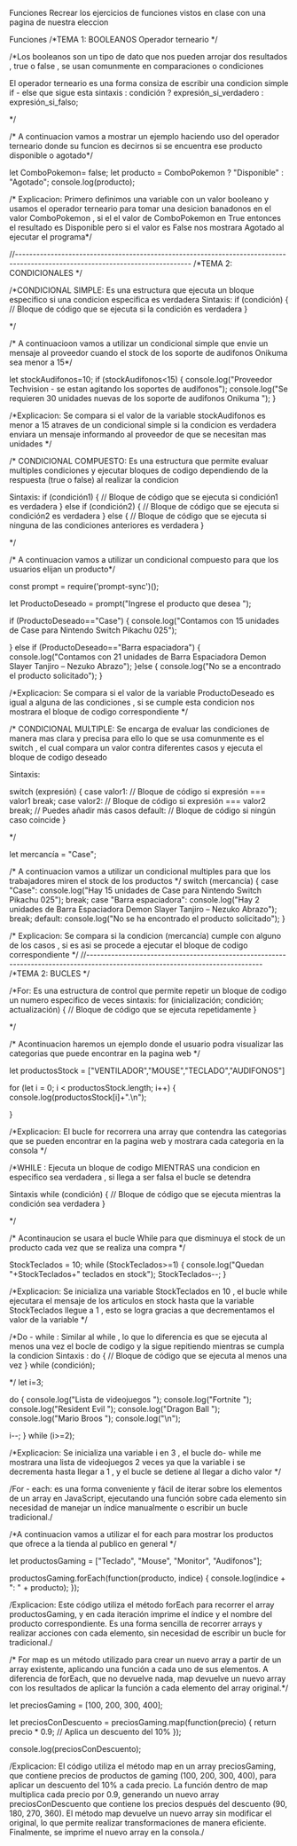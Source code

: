 Funciones
Recrear los ejercicios de funciones vistos en clase con una pagina de nuestra eleccion

Funciones
/*TEMA 1: BOOLEANOS Operador terneario */

/*Los booleanos son un tipo de dato que nos pueden arrojar dos resultados , true o false , se usan comunmente en comparaciones o condiciones

El operador terneario es una forma consiza de escribir una condicion simple if - else que sigue esta sintaxis : condición ? expresión_si_verdadero : expresión_si_falso;

*/

/* A continuacion vamos a mostrar un ejemplo haciendo uso del operador terneario donde su funcion es decirnos si se encuentra ese producto disponible o agotado*/

let ComboPokemon= false; let producto = ComboPokemon ? "Disponible" : "Agotado"; console.log(producto);

/* Explicacion: Primero definimos una variable con un valor booleano y usamos el operador terneario para tomar una desicion banadonos en el valor ComboPokemon , si el el valor de ComboPokemon en True entonces el resultado es Disponible pero si el valor es False nos mostrara Agotado al ejecutar el programa*/

//------------------------------------------------------------------------------------------------------------------------------- /*TEMA 2: CONDICIONALES */

/*CONDICIONAL SIMPLE: Es una estructura que ejecuta un bloque especifico si una condicion especifica es verdadera Sintaxis: if (condición) { // Bloque de código que se ejecuta si la condición es verdadera }

*/

/* A continuacioon vamos a utilizar un condicional simple que envie un mensaje al proveedor cuando el stock de los soporte de audifonos Onikuma sea menor a 15*/

let stockAudifonos=10; if (stockAudifonos<15) { console.log("Proveedor Techvision - se estan agitando los soportes de audifonos"); console.log("Se requieren 30 unidades nuevas de los soporte de audifonos Onikuma "); }

/*Explicacion: Se compara si el valor de la variable stockAudifonos es menor a 15 atraves de un condicional simple si la condicion es verdadera enviara un mensaje informando al proveedor de que se necesitan mas unidades */

/* CONDICIONAL COMPUESTO: Es una estructura que permite evaluar multiples condiciones y ejecutar bloques de codigo dependiendo de la respuesta (true o false) al realizar la condicion

Sintaxis: if (condición1) { // Bloque de código que se ejecuta si condición1 es verdadera } else if (condición2) { // Bloque de código que se ejecuta si condición2 es verdadera } else { // Bloque de código que se ejecuta si ninguna de las condiciones anteriores es verdadera }

*/

/* A continuacion vamos a utilizar un condicional compuesto para que los usuarios elijan un producto*/

const prompt = require('prompt-sync')();

let ProductoDeseado = prompt("Ingrese el producto que desea ");

if (ProductoDeseado=="Case") { console.log("Contamos con 15 unidades de Case para Nintendo Switch Pikachu 025");

} else if (ProductoDeseado=="Barra espaciadora") { console.log("Contamos con 21 unidades de Barra Espaciadora Demon Slayer Tanjiro – Nezuko Abrazo"); }else { console.log("No se a encontrado el producto solicitado"); }

/*Explicacion: Se compara si el valor de la variable ProductoDeseado es igual a alguna de las condiciones , si se cumple esta condicion nos mostrara el bloque de codigo correspondiente */

/* CONDICIONAL MULTIPLE: Se encarga de evaluar las condiciones de manera mas clara y precisa para ello lo que se usa comunmente es el switch , el cual compara un valor contra diferentes casos y ejecuta el bloque de codigo deseado

Sintaxis:

switch (expresión) { case valor1: // Bloque de código si expresión === valor1 break; case valor2: // Bloque de código si expresión === valor2 break; // Puedes añadir más casos default: // Bloque de código si ningún caso coincide }

*/

let mercancía = "Case";

/* A continuacion vamos a utilizar un condicional multiples para que los trabajadores miren el stock de los productos */ switch (mercancía) { case "Case": console.log("Hay 15 unidades de Case para Nintendo Switch Pikachu 025"); break; case "Barra espaciadora": console.log("Hay 2 unidades de Barra Espaciadora Demon Slayer Tanjiro – Nezuko Abrazo"); break; default: console.log("No se ha encontrado el producto solicitado"); }

/* Explicacion: Se compara si la condicion (mercancía) cumple con alguno de los casos , si es asi se procede a ejecutar el bloque de codigo correspondiente */ //------------------------------------------------------------------------------------------------------------------------------- /*TEMA 2: BUCLES */

/*For: Es una estructura de control que permite repetir un bloque de codigo un numero especifico de veces sintaxis: for (inicialización; condición; actualización) { // Bloque de código que se ejecuta repetidamente }

*/

/* Acontinuacion haremos un ejemplo donde el usuario podra visualizar las categorias que puede encontrar en la pagina web */

let productosStock = ["VENTILADOR","MOUSE","TECLADO","AUDIFONOS"]

for (let i = 0; i < productosStock.length; i++) { console.log(productosStock[i]+".\n");

}

/*Explicacion: El bucle for recorrera una array que contendra las categorias que se pueden encontrar en la pagina web y mostrara cada categoria en la consola */

/*WHILE : Ejecuta un bloque de codigo MIENTRAS una condicion en especifico sea verdadera , si llega a ser falsa el bucle se detendra

Sintaxis while (condición) { // Bloque de código que se ejecuta mientras la condición sea verdadera }

*/

/* Acontinaucion se usara el bucle While para que disminuya el stock de un producto cada vez que se realiza una compra */

StockTeclados = 10; while (StockTeclados>=1) { console.log("Quedan "+StockTeclados+" teclados en stock"); StockTeclados--; }

/*Explicacion: Se inicializa una variable StockTeclados en 10 , el bucle while ejecutara el mensaje de los articulos en stock hasta que la variable StockTeclados llegue a 1 , esto se logra gracias a que decrementamos el valor de la variable */

/*Do - while : Similar al while , lo que lo diferencia es que se ejecuta al menos una vez el bocle de codigo y la sigue repitiendo mientras se cumpla la condicion Sintaxis : do { // Bloque de código que se ejecuta al menos una vez } while (condición);

*/ let i=3;

do { console.log("Lista de videojuegos "); console.log("Fortnite "); console.log("Resident Evil "); console.log("Dragon Ball "); console.log("Mario Broos "); console.log("\n");

i--;
} while (i>=2);

/*Explicacion: Se inicializa una variable i en 3 , el bucle do- while me mostrara una lista de videojuegos 2 veces ya que la variable i se decrementa hasta llegar a 1 , y el bucle se detiene al llegar a dicho valor */

/For - each: es una forma conveniente y fácil de iterar sobre los elementos de un array en JavaScript, ejecutando una función sobre cada elemento sin necesidad de manejar un índice manualmente o escribir un bucle tradicional./

/*A continuacion vamos a utilizar el for each para mostrar los productos que ofrece a la tienda al publico en general */

let productosGaming = ["Teclado", "Mouse", "Monitor", "Audífonos"];

productosGaming.forEach(function(producto, indice) { console.log(indice + ": " + producto); });

/Explicacion: Este código utiliza el método forEach para recorrer el array productosGaming, y en cada iteración imprime el índice y el nombre del producto correspondiente. Es una forma sencilla de recorrer arrays y realizar acciones con cada elemento, sin necesidad de escribir un bucle for tradicional./

/* For map es un método utilizado para crear un nuevo array a partir de un array existente, aplicando una función a cada uno de sus elementos. A diferencia de forEach, que no devuelve nada, map devuelve un nuevo array con los resultados de aplicar la función a cada elemento del array original.*/

let preciosGaming = [100, 200, 300, 400];

let preciosConDescuento = preciosGaming.map(function(precio) { return precio * 0.9; // Aplica un descuento del 10% });

console.log(preciosConDescuento);

/Explicacion: El código utiliza el método map en un array preciosGaming, que contiene precios de productos de gaming (100, 200, 300, 400), para aplicar un descuento del 10% a cada precio. La función dentro de map multiplica cada precio por 0.9, generando un nuevo array preciosConDescuento que contiene los precios después del descuento (90, 180, 270, 360). El método map devuelve un nuevo array sin modificar el original, lo que permite realizar transformaciones de manera eficiente. Finalmente, se imprime el nuevo array en la consola./
